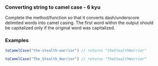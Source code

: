 ### Converting string to camel case - 6 kyu

Complete the method/function so that it converts dash/underscore delimited words into camel casing. The first word within the output should be capitalized only if the original word was capitalized.

### Examples

```jsx
toCamelCase("the-stealth-warrior") // returns "theStealthWarrior"

toCamelCase("The_Stealth_Warrior") // returns "TheStealthWarrior"
```